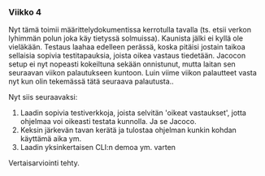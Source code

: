 ### Viikko 4

Nyt tämä toimii määrittelydokumentissa kerrotulla tavalla (ts. etsii verkon lyhimmän polun joka käy tietyssä solmuissa). Kaunista jälki ei kyllä ole vieläkään. Testaus laahaa edelleen perässä, koska pitäisi jostain taikoa sellaisia sopivia testitapauksia, joista oikea vastaus tiedetään. Jacocon setup ei nyt nopeasti kokeiltuna sekään onnistunut, mutta laitan sen seuraavan viikon palautukseen kuntoon. Luin viime viikon palautteet vasta nyt kun olin tekemässä tätä seuraava palautusta..

Nyt siis seuraavaksi:
1. Laadin sopivia testiverkkoja, joista selvitän 'oikeat vastaukset', jotta ohjelmaa voi oikeasti testata kunnolla. Ja se Jacoco.
2. Keksin järkevän tavan kerätä ja tulostaa ohjelman kunkin kohdan käyttämä aika ym.
3. Laadin yksinkertaisen CLI:n demoa ym. varten

Vertaisarviointi tehty.
